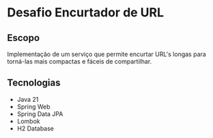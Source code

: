 # Desafio Encurtador de URL

## Escopo
Implementação de um serviço que permite encurtar URL's longas para torná-las mais compactas e fáceis de compartilhar.

## Tecnologias
* Java 21
* Spring Web
* Spring Data JPA
* Lombok
* H2 Database